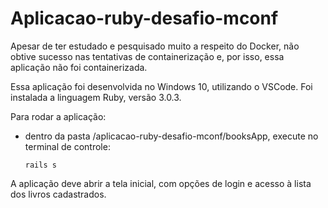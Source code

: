 # Aplicacao-ruby-desafio-mconf

Apesar de ter estudado e pesquisado muito a respeito do Docker, não obtive sucesso nas tentativas de containerização e, por isso, essa aplicação não foi containerizada.

Essa aplicação foi desenvolvida no Windows 10, utilizando o VSCode. Foi instalada a linguagem Ruby, versão 3.0.3.

Para rodar a aplicação:
- dentro da pasta /aplicacao-ruby-desafio-mconf/booksApp, execute no terminal de controle:
  ```
  rails s
  ```
  
A aplicação deve abrir a tela inicial, com opções de login e acesso à lista dos livros cadastrados.
